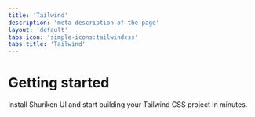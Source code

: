 ```yaml
---
title: 'Tailwind'
description: 'meta description of the page'
layout: 'default'
tabs.icon: 'simple-icons:tailwindcss'
tabs.title: 'Tailwind'
---
```


# Getting started

Install Shuriken UI and start building your Tailwind CSS project in minutes.